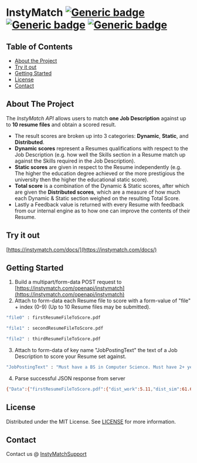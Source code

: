 # InstyMatch [![Generic badge](https://img.shields.io/badge/Build-Passing-lightgreen.svg)](https://shields.io/) [![Generic badge](https://img.shields.io/badge/License-MIT-green.svg)](https://github.com/wlanalysis2017/InstyMatchAPI/blob/master/LICENSE.txt) [![Generic badge](https://img.shields.io/badge/Version-1.0.0-blue.svg)](https://shields.io/)


## Table of Contents

* [About the Project](#about-the-project)
* [Try it out](#try-it-out)
* [Getting Started](#getting-started)
* [License](#license)
* [Contact](#contact)


## About The Project


The *InstyMatch API* allows users to match **one Job Description** against up to **10 resume files** and obtain a scored result. 
*  The result scores are broken up into 3 categories: **Dynamic**, **Static**, and **Distributed**. 
* **Dynamic scores** represent a Resumes qualifications with respect to the Job Description (e.g. how well the Skills section in a Resume match up against the Skills required in the Job Description). 
* **Static scores** are given in respect to the Resume independently (e.g. The higher the education degree achieved or the more prestigious the university then the higher the educational static score). 
* **Total score** is a combination of the Dynamic & Static scores, after which are given the **Distributed scores**, which are a measure of how much each Dynamic & Static section weighed on the resulting Total Score. 
* Lastly a Feedback value is returned with every Resume with feedback from our internal engine as to how one can improve the contents of their Resume.

## Try it out
[https://instymatch.com/docs/](https://instymatch.com/docs/)

## Getting Started

1. Build a multipart/form-data POST request to [https://instymatch.com/openapi/instymatch](https://instymatch.com/openapi/instymatch)
2. Attach to form-data each Resume file to score with a form-value of "file" + index (0-9) (Up to 10 Resume files may be submitted).
```sh
"file0" : firstResumeFileToScore.pdf
```
```sh
"file1" : secondResumeFileToScore.pdf
```
```sh
"file2" : thirdResumeFileToScore.pdf
```
3. Attach to form-data of key name "JobPostingText" the text of a Job Description to score your Resume set against.
```sh
"JobPostingText" : "Must have a BS in Computer Science. Must have 2+ years of experience ..."
```
4. Parse successful JSON response from server
```sh
{"Data":{"firstResumeFileToScore.pdf":{"dist_work":5.11,"dist_sim":61.64,"dist_skill":16.08,"dist_github":5.17,"dist_educ":12,"static_educ":48.37,"static_github":70,"static_sim":15.52,"static_skill":89,"static_work":24.98,"dynamic_sim":65.13,"dynamic_skill":51.6,"dynamic_work":0,"dynamic_github":25,"total":66.55,"feedback":"The total score of this resume is ranked 42.24% in our database. The ranking among other resumes for total scores (static \u0026 dynamic) of education: 64.81%, skill: 92.94%, work experience: 0.45%, and similarity to job description: 17.34%.  The number of tech-related skills are good and higher than other similar resumes. The static skill score is good. The static score for work experience is low compared to other similar resumes. Adding more action words, work exprience years, and specific tech-related company names to the resume can increase this score."},"secondResumeFileToScore.pdf":{"dist_work":5.11,"dist_sim":61.64,"dist_skill":16.08,"dist_github":5.17,"dist_educ":12,"static_educ":48.37,"static_github":70,"static_sim":15.52,"static_skill":89,"static_work":24.98,"dynamic_sim":65.13,"dynamic_skill":51.6,"dynamic_work":0,"dynamic_github":25,"total":66.55,"feedback":"The total score of this resume is ranked 42.24% in our database. The ranking among other resumes for total scores (static \u0026 dynamic) of education: 64.81%, skill: 92.94%, work experience: 0.45%, and similarity to job description: 17.34%.  The number of tech-related skills are good and higher than other similar resumes. The static skill score is good. The static score for work experience is low compared to other similar resumes. Adding more action words, work exprience years, and specific tech-related company names to the resume can increase this score."},"thirdResumeFileToScore.pdf":{"dist_work":5.11,"dist_sim":61.64,"dist_skill":16.08,"dist_github":5.17,"dist_educ":12,"static_educ":48.37,"static_github":70,"static_sim":15.52,"static_skill":89,"static_work":24.98,"dynamic_sim":65.13,"dynamic_skill":51.6,"dynamic_work":0,"dynamic_github":25,"total":66.55,"feedback":"The total score of this resume is ranked 42.24% in our database. The ranking among other resumes for total scores (static \u0026 dynamic) of education: 64.81%, skill: 92.94%, work experience: 0.45%, and similarity to job description: 17.34%.  The number of tech-related skills are good and higher than other similar resumes. The static skill score is good. The static score for work experience is low compared to other similar resumes. Adding more action words, work exprience years, and specific tech-related company names to the resume can increase this score."}},"ErrorMessage":"","Message":"Success","Code":200}
```

## License

Distributed under the MIT License. See [LICENSE](https://github.com/wlanalysis2017/InstyMatchAPI/blob/master/LICENSE.txt) for more information.

## Contact

Contact us @ [InstyMatchSupport](mailto:yevgeniy.vasilyev@wailiantech.com?subject=[Github]InstyMatch%20API)